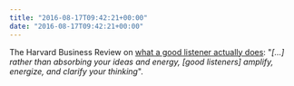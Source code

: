 ```yaml
---
title: "2016-08-17T09:42:21+00:00"
date: "2016-08-17T09:42:21+00:00"
---
```


The Harvard Business Review on [what a good listener actually does](https://hbr.org/2016/07/what-great-listeners-actually-do): "*[...] rather than absorbing your ideas and energy, [good listeners] amplify, energize, and clarify your thinking*".
